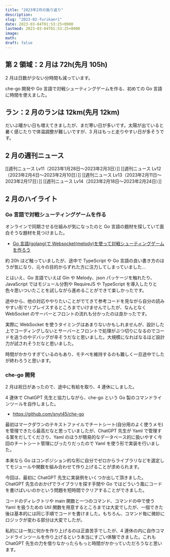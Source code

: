 ```yaml
---
title: "2023年2月の振り返り"
description:
slug: "2023-02-furikaeri"
date: 2023-03-04T01:53:25+0900
lastmod: 2023-03-04T01:53:25+0900
image:
math:
draft: false
---
```


## 第 2 領域：2 月は 72h(先月 105h)

2 月は日数が少ない分時間も減っています。

che-go 開発や Go 言語で対戦シューティングゲームを作る、初めての Go 言語に時間を使えました。

## ラン：2 月のランは 12km(先月 12km)

だいぶ暖かい日も増えてきましたが、まだ寒い日が多いです。太陽が出ていると暑く感じたりで体温調整が難しいですが、3 月はもっと走りやすい日が多そうです。

## 2 月の週刊ニュース

[[週刊ニュース Lv11（2023年1月28日～2023年2月3日）]]
[[週刊ニュース Lv12（2023年2月4日～2023年2月10日）]]
[[週刊ニュース Lv13（2023年2月11日～2023年2月17日）]]
[[週刊ニュース Lv14（2023年2月18日～2023年2月24日）]]

## 2 月のハイライト

### Go 言語で対戦シューティングゲームを作る

オンラインで同期させる仕組みが気になったのと Go 言語の題材を探していて面白そうな題材を見つけました。

- [Go 言語(golang)で Websocket(melody)を使って対戦シューティングゲームを作ろう](https://qiita.com/tashxii/items/75b99c32b024a1c06eb7)

約 20h ほど触っていましたが、途中で TypeScript や Go 言語の良い書き方のほうが気になり、元々の目的からずれた方に注力してしまっていました…

とはいえ、Go 言語でいえば Gin や Melody、json パッケージを触れたり、JavaScript ではモジュール分割や RequireJS や TypeScript を導入したりと色々思いついたことを試しながら進めることができて楽しかったです。

途中から、他の対応ややりたいことがでてきて参考コードを見ながら自分の読みやすい形でリプレイスするところまでいけませんでしたが、なんとなく WebSocket のサーバーとフロントの流れも分かったのは良かったです。

実際に WebSocket を使うタイミングはあまりないかもしれませんが、設計した上でコーディングしないとサーバーとフロントで処理がぶつ切りになるのでコードを追うのやデバッグが辛そうだなと思いました。大規模になればなるほど設計力が試されそうだなと思いました。

時間がかかりすぎているのもあり、モチベを維持するのも難しく一旦途中でしたが終わろうと思います。

### che-go 開発

2 月は祝日があったので、途中に有給を取り、4 連休にしました。

4 連休で ChatGPT 先生と協力しながら、che-go という Go 製のコマンドラインツールを自作しました。

- https://github.com/snyt45/che-go

最初はマークダウンのテキストファイルでチートシート(自分用のよく使うメモ)を管理できたら最高だなと思っていましたが、ChatGPT 先生が Yaml で管理する案をだしてくださり、Yaml のほうが簡易的なデータベース的に扱いやすく今回のチートシート管理にぴったりだったので Yaml を使う形で実装を行いました。

本来なら Go はコンポジション的な形に自分でゼロからライブラリなどを選定してモジュールや関数を組み合わせて作り上げることが求められます。

今回は、最初に ChatGPT 先生に実装例をいくつか出して頂きました。ChatGPT 先生のおかげでライブラリを探す手間や Go ではどういう風にコードを書けばいいのかという問題を短時間でクリアすることができました。

コードのディレクトリや main 関数と一つのコマンド、コマンドの中で使う Yaml を扱うための Util 関数を用意するところまでは大変でしたが、一個できた後は基本的には同じ手順でコードを書けました。もちろん、コマンド毎に微妙にロジックが変わる部分は大変でしたが。

私的には一気に何かを作り上げるのは正直苦手でしたが、4 連休の内に自作コマンドラインツールを作り上げるという本当にすごい体験できました。これも ChatGPT 先生の力を借りなかったらもっと時間がかかっていただろうなと思います。
